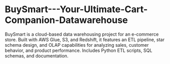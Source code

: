 # BuySmart---Your-Ultimate-Cart-Companion-Datawarehouse
BuySmart is a cloud-based data warehousing project for an e-commerce store. Built with AWS Glue, S3, and Redshift, it features an ETL pipeline, star schema design, and OLAP capabilities for analyzing sales, customer behavior, and product performance. Includes Python ETL scripts, SQL schemas, and documentation.
